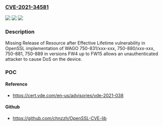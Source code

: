 ### [CVE-2021-34581](https://cve.mitre.org/cgi-bin/cvename.cgi?name=CVE-2021-34581)
![](https://img.shields.io/static/v1?label=Product&message=750-831%2Fxxx-xxx%2C%20750-880%2Fxxx-xxx%2C%20750-881%2C%20750-889&color=blue)
![](https://img.shields.io/static/v1?label=Version&message=All%3E%3D%20FW4%20&color=brighgreen)
![](https://img.shields.io/static/v1?label=Vulnerability&message=CWE-772%20Missing%20Release%20of%20Resource%20after%20Effective%20Lifetime&color=brighgreen)

### Description

Missing Release of Resource after Effective Lifetime vulnerability in OpenSSL implementation of WAGO 750-831/xxx-xxx, 750-880/xxx-xxx, 750-881, 750-889 in versions FW4 up to FW15 allows an unauthenticated attacker to cause DoS on the device.

### POC

#### Reference
- https://cert.vde.com/en-us/advisories/vde-2021-038

#### Github
- https://github.com/chnzzh/OpenSSL-CVE-lib

